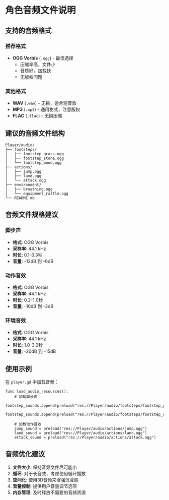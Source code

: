 # 角色音频文件说明

## 支持的音频格式

### 推荐格式
- **OGG Vorbis** (`.ogg`) - 最佳选择
  - 压缩率高，文件小
  - 音质好，加载快
  - 无版权问题

### 其他格式
- **WAV** (`.wav`) - 无损，适合短音效
- **MP3** (`.mp3`) - 通用格式，注意版权
- **FLAC** (`.flac`) - 无损压缩

## 建议的音频文件结构

```
Player/audio/
├── footsteps/
│   ├── footstep_grass.ogg
│   ├── footstep_stone.ogg
│   └── footstep_wood.ogg
├── actions/
│   ├── jump.ogg
│   ├── land.ogg
│   └── attack.ogg
├── environment/
│   ├── breathing.ogg
│   └── equipment_rattle.ogg
└── README.md
```

## 音频文件规格建议

### 脚步声
- **格式**: OGG Vorbis
- **采样率**: 44.1 kHz
- **时长**: 0.1-0.3秒
- **音量**: -12dB 到 -6dB

### 动作音效
- **格式**: OGG Vorbis
- **采样率**: 44.1 kHz
- **时长**: 0.2-1.0秒
- **音量**: -10dB 到 -3dB

### 环境音效
- **格式**: OGG Vorbis
- **采样率**: 44.1 kHz
- **时长**: 1.0-3.0秒
- **音量**: -20dB 到 -15dB

## 使用示例

在 `player.gd` 中加载音频：

```gdscript
func load_audio_resources():
    # 加载脚步声
    footstep_sounds.append(preload("res://Player/audio/footsteps/footstep_grass.ogg"))
    footstep_sounds.append(preload("res://Player/audio/footsteps/footstep_stone.ogg"))
    
    # 加载动作音效
    jump_sound = preload("res://Player/audio/actions/jump.ogg")
    land_sound = preload("res://Player/audio/actions/land.ogg")
    attack_sound = preload("res://Player/audio/actions/attack.ogg")
```

## 音频优化建议

1. **文件大小**: 保持音频文件尽可能小
2. **循环**: 对于长音效，考虑使用循环播放
3. **空间化**: 使用3D音频来增强沉浸感
4. **音量控制**: 提供用户音量调节选项
5. **内存管理**: 及时释放不需要的音频资源 